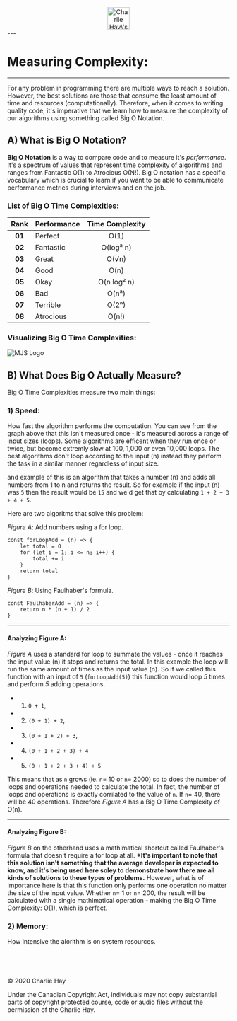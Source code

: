 <center>
<img src="https://raw.githubusercontent.com/charliehay/js_masterclass/main/images/logo.png" height="50" alt="Charlie Hay\'s JS MasterClass" />
</center>
---

# Measuring Complexity:

---

For any problem in programming there are multiple ways to reach a solution. However, the best solutions are those that consume the least amount of time and resources (computationally). Therefore, when it comes to writing quality code, it's imperative that we learn how to measure the complexity of our algorithms using something called Big O Notation.

## A) What is Big O Notation?

**Big O Notation** is a way to compare code and to measure it's _performance_. It's a spectrum of values that represent time complexity of algorithms and ranges from Fantastic O(1) to Atrocious O(N!). Big O notation has a specific vocabulary which is crucial to learn if you want to be able to communicate performance metrics during interviews and on the job.

### List of Big O Time Complexities:

|  Rank  | Performance | Time Complexity |
| :----: | ----------- | :-------------: |
| **01** | Perfect     |      O(1)       |
| **02** | Fantastic   |    O(log² n)    |
| **03** | Great       |      O(√n)      |
| **04** | Good        |      O(n)       |
| **05** | Okay        |   O(n log² n)   |
| **06** | Bad         |      O(n²)      |
| **07** | Terrible    |      O(2ⁿ)      |
| **08** | Atrocious   |      O(n!)      |

### Visualizing Big O Time Complexities:

![MJS Logo](https://miro.medium.com/max/517/1*Y778QvQkpLBKqu6qOneqqg.png)

## B) What Does Big O Actually Measure?

Big O Time Complexities measure two main things:

### 1) Speed:

How fast the algorithm performs the computation. You can see from the graph above that this isn't measured once - it's measured across a range of input sizes (loops). Some algorithms are efficent when they run once or twice, but become extremly slow at 100, 1,000 or even 10,000 loops. The best algorithms don't loop according to the input (n) instead they perform the task in a similar manner regardless of input size.

and example of this is an algorithm that takes a number (n) and adds all numbers from 1 to n and returns the result. So for example if the input (n) was `5` then the result would be `15` and we'd get that by calculating `1 + 2 + 3 + 4 + 5`.

Here are two algoritms that solve this problem:

_Figure A_: Add numbers using a for loop.

```
const forLoopAdd = (n) => {
	let total = 0
	for (let i = 1; i <= n; i++) {
		total += i
	}
	return total
}
```

_Figure B_: Using Faulhaber's formula.

```
const FaulhaberAdd = (n) => {
	return n * (n + 1) / 2
}
```

---

#### Analyzing Figure A:

_Figure A_ uses a standard for loop to summate the values - once it reaches the input value (n) it stops and returns the total. In this example the loop will run the same amount of times as the input value (n). So if we called this function with an input of `5` (`forLoopAdd(5)`) this function would loop _5_ times and perform _5_ adding operations.

- 1. `0 + 1`,
- 2. `(0 + 1) + 2`,
- 3. `(0 + 1 + 2) + 3`,
- 4. `(0 + 1 + 2 + 3) + 4`
- 5. `(0 + 1 + 2 + 3 + 4) + 5`

This means that as `n` grows (ie. `n`= 10 or `n`= 2000) so to does the number of loops and operations needed to calculate the total. In fact, the number of loops and operations is exactly corrilated to the value of `n`. If `n`= 40, there will be 40 operations. Therefore _Figure A_ has a Big O Time Complexity of O(n).

---

#### Analyzing Figure B:

_Figure B_ on the otherhand uses a mathimatical shortcut called Faulhaber's formula that doesn't require a for loop at all. **\*It's important to note that this solution isn't something that the average developer is expected to know, and it's being used here soley to demonstrate how there are all kinds of solutions to these types of problems.** However, what is of importance here is that this function only performs one operation no matter the size of the input value. Whether `n`= 1 or `n`= 200, the result will be calculated with a single mathimatical operation - making the Big O Time Complexity: O(1), which is perfect.

### 2) Memory:

How intensive the alorithm is on system resources.

## <br/>

© 2020 Charlie Hay

Under the Canadian Copyright Act, individuals may not copy substantial parts of copyright protected course, code or audio files without the permission of the Charlie Hay.
